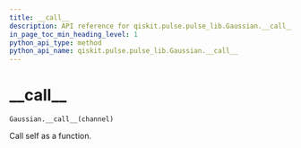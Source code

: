 ```yaml
---
title: __call__
description: API reference for qiskit.pulse.pulse_lib.Gaussian.__call__
in_page_toc_min_heading_level: 1
python_api_type: method
python_api_name: qiskit.pulse.pulse_lib.Gaussian.__call__
---
```


# \_\_call\_\_

<span id="qiskit.pulse.pulse_lib.Gaussian.__call__" />

`Gaussian.__call__(channel)`

Call self as a function.

